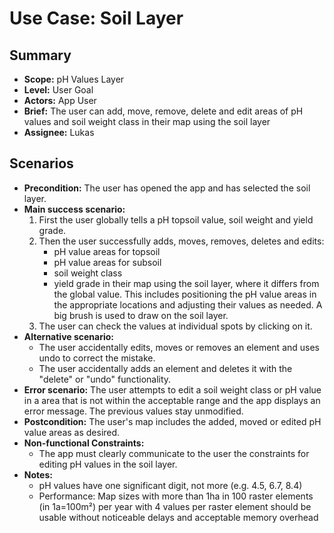 # Use Case: Soil Layer

## Summary

- **Scope:** pH Values Layer
- **Level:** User Goal
- **Actors:** App User
- **Brief:** The user can add, move, remove, delete and edit areas of pH values and soil weight class in their map using the soil layer
- **Assignee:** Lukas

## Scenarios

- **Precondition:**
  The user has opened the app and has selected the soil layer.
- **Main success scenario:**
  1. First the user globally tells a pH topsoil value, soil weight and yield grade.
  2. Then the user successfully adds, moves, removes, deletes and edits:
     - pH value areas for topsoil
     - pH value areas for subsoil
     - soil weight class
     - yield grade
       in their map using the soil layer, where it differs from the global value.
       This includes positioning the pH value areas in the appropriate locations and adjusting their values as needed.
       A big brush is used to draw on the soil layer.
  3. The user can check the values at individual spots by clicking on it.
- **Alternative scenario:**
  - The user accidentally edits, moves or removes an element and uses undo to correct the mistake.
  - The user accidentally adds an element and deletes it with the "delete" or "undo" functionality.
- **Error scenario:**
  The user attempts to edit a soil weight class or pH value in a area that is not within the acceptable range and the app displays an error message.
  The previous values stay unmodified.
- **Postcondition:**
  The user's map includes the added, moved or edited pH value areas as desired.
- **Non-functional Constraints:**
  - The app must clearly communicate to the user the constraints for editing pH values in the soil layer.
- **Notes:**
  - pH values have one significant digit, not more (e.g. 4.5, 6.7, 8.4)
  - Performance: Map sizes with more than 1ha in 100 raster elements (in 1a=100m²) per year with 4 values per raster element should be usable without noticeable delays and acceptable memory overhead
